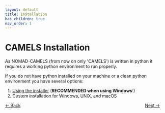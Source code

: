 ```yaml
---
layout: default
title: Installation
has_children: true
nav_order: 1
---
```



# CAMELS Installation

As NOMAD-CAMELS (from now on only 'CAMELS') is written in python it requires a working python environment to run properly.

If you do not have python installed on your machine or a clean python environment you have several options:
1. [Using the installer](./installation_installer.html) (**RECOMMENDED when using Windows**!)
2. Custom installation for [Windows](https://fau-lap.github.io/NOMAD-CAMELS/docs/installation/installation_custom_windows.html), [UNIX](https://fau-lap.github.io/NOMAD-CAMELS/docs/installation/installation_custom_unix.html), and [macOS](https://fau-lap.github.io/NOMAD-CAMELS/docs/installation/installation_custom_macos.html)



<p style="text-align:left;">
  <span style="color: grey;">
  <a href="../../index.html">&larr; Back</a>
  </span>
  <span style="float:right;">
    <a href="./installation_installer.html">Next &rarr;</a><br>
  </span>
</p>
